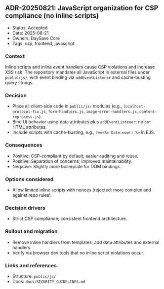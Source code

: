 ## ADR-20250821: JavaScript organization for CSP compliance (no inline scripts)

- Status: Accepted
- Date: 2025-08-21
- Owners: DaySave Core
- Tags: csp, frontend, javascript

### Context
Inline scripts and inline event handlers cause CSP violations and increase XSS risk. The repository mandates all JavaScript in external files under `public/js/`, with event binding via `addEventListener` and cache-busting query strings.

### Decision
- Place all client-side code in `public/js/` modules (e.g., `localhost-protocol-fix.js`, `form-handlers.js`, `image-error-handlers.js`, `content-reprocess.js`).
- Bind UI behavior using data attributes plus `addEventListener`; no `on*` HTML attributes.
- Include scripts with cache-busting, e.g., `?v=<%= Date.now() %>` in EJS.

### Consequences
- Positive: CSP-compliant by default; easier auditing and reuse.
- Positive: Separation of concerns; improved maintainability.
- Negative: Slightly more boilerplate for DOM bindings.

### Options considered
- Allow limited inline scripts with nonces (rejected: more complex and against repo rules).

### Decision drivers
- Strict CSP compliance; consistent frontend architecture.

### Rollout and migration
- Remove inline handlers from templates; add data attributes and external handlers.
- Verify via browser dev tools that no inline script violations occur.

### Links and references
- Structure: `public/js/`
- Docs: `docs/SECURITY_GUIDELINES.md`

